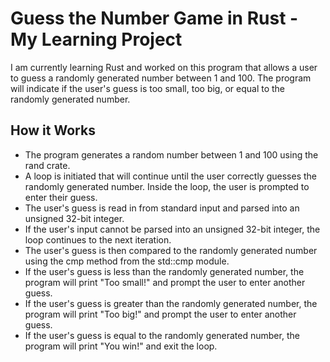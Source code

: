 # Guess the Number Game in Rust - My Learning Project

I am currently learning Rust and worked on this program that allows a user to guess a randomly generated number between 1 and 100. The program will indicate if the user's guess is too small, too big, or equal to the randomly generated number.

## How it Works

- The program generates a random number between 1 and 100 using the rand crate.
- A loop is initiated that will continue until the user correctly guesses the randomly generated number.
Inside the loop, the user is prompted to enter their guess.
- The user's guess is read in from standard input and parsed into an unsigned 32-bit integer.
- If the user's input cannot be parsed into an unsigned 32-bit integer, the loop continues to the next iteration.
- The user's guess is then compared to the randomly generated number using the cmp method from the std::cmp module.
- If the user's guess is less than the randomly generated number, the program will print "Too small!" and prompt the user to enter another guess.
- If the user's guess is greater than the randomly generated number, the program will print "Too big!" and prompt the user to enter another guess.
- If the user's guess is equal to the randomly generated number, the program will print "You win!" and exit the loop.

